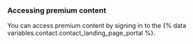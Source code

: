 
### Accessing premium content

You can access premium content by signing in to the {% data variables.contact.contact_landing_page_portal %}.
